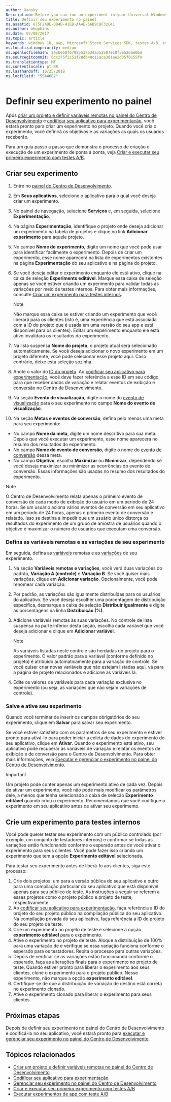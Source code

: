 ```yaml
---
author: Xansky
Description: Before you can run an experiment in your Universal Windows Platform (UWP) app with A/B testing, you must define your experiment in the Dev Center dashboard.
title: Definir seu experimento no painel
ms.assetid: 675F2ADE-0D4B-41EB-AA4E-56B9C8F32C41
ms.author: mhopkins
ms.date: 02/08/2017
ms.topic: article
keywords: windows 10, uwp, Microsoft Store Services SDK, testes A/B, experimentos
ms.localizationpriority: medium
ms.openlocfilehash: 2acbeb0f67985537524a352507910f5e526ae0bd
ms.sourcegitcommit: 6cc275f2151f78db40c11ace381ee2d35f0155f9
ms.translationtype: MT
ms.contentlocale: pt-BR
ms.lasthandoff: 10/25/2018
ms.locfileid: "5544682"
---
```

# <a name="define-your-experiment-in-the-dashboard"></a>Definir seu experimento no painel

Após [criar um projeto e definir variáveis remotas no painel do Centro de Desenvolvimento](create-a-project-and-define-remote-variables-in-the-dev-center-dashboard.md) e [codificar seu aplicativo para experimentação](code-your-experiment-in-your-app.md), você estará pronto para criar um experimento no projeto. Quando você cria o experimento, você definirá os objetivos e as variações as quais os usuários receberão.

Para um guia passo a passo que demonstra o processo de criação e execução de um experimento de ponta a ponta, veja [Criar e executar seu primeiro experimento com testes A/B](create-and-run-your-first-experiment-with-a-b-testing.md).

<span id="get-an-api-key" />
<span id="create-an-experiment" />

## <a name="create-your-experiment"></a>Criar seu experimento

1. Entre no [painel do Centro de Desenvolvimento](https://dev.windows.com/overview).
2. Em **Seus aplicativos**, selecione o aplicativo para o qual você deseja criar um experimento.
3. No painel de navegação, selecione **Serviços** e, em seguida, selecione **Experimentação**.
4. Na página **Experimentação**, identifique o projeto onde deseja adicionar um experimento na tabela de projetos e clique no link **Adicionar experimento** para aquele projeto.
5. No campo **Nome do experimento**, digite um nome que você pode usar para identificar facilmente o experimento. Depois de criar um experimento, esse nome aparecerá na lista de experimentos existentes na página **Experimentação** do seu aplicativo e na página do projeto.
6. Se você deseja editar o experimento enquanto ele está ativo, clique na caixa de seleção **Experimento editável**. Marque essa caixa de seleção apenas se você estiver criando um experimento para validar todas as variações por meio de testes internos. Para obter mais informações, consulte [Criar um experimento para testes internos](define-your-experiment-in-the-dev-center-dashboard.md#test_experiments).
    > [!NOTE]
    > Não marque essa caixa se estiver criando um experimento que você liberará para os clientes (isto é, uma experiência que está associada com a ID do projeto que é usada em uma versão do seu app e está disponível para os clientes). Editar um experimento enquanto ele está ativo invalidará os resultados do experimento.

7. Na lista suspensa **Nome do projeto**, o projeto atual será selecionado automaticamente. Se você deseja adicionar o novo experimento em um projeto diferente, você pode selecionar esse projeto aqui. Caso contrário, deixe esta seleção sozinha.
8.   Anote o valor do [ID do projeto](run-app-experiments-with-a-b-testing.md#terms). Ao [codificar seu aplicativo para experimentação](code-your-experiment-in-your-app.md), você deve fazer referência a esse ID em seu código para que receber dados de variação e relatar eventos de exibição e conversão no Centro de Desenvolvimento.
9. Na seção **Evento de visualização**, digite o nome do [evento de visualização](run-app-experiments-with-a-b-testing.md#terms) para o seu experimento no campo **Nome do evento de visualização**.
10. Na seção **Metas e eventos de conversão**, defina pelo menos uma meta para seu experimento:
  * No campo **Nome da meta**, digite um nome descritivo para sua meta. Depois que você executar um experimento, esse nome aparecerá no resumo dos resultados do experimento.
  * No campo **Nome do evento de conversão**, digite o nome do [evento de conversão](run-app-experiments-with-a-b-testing.md#terms) dessa meta.
  * No campo **Objetivo**, escolha **Maximizar** ou **Minimizar**, dependendo se você deseja maximizar ou minimizar as ocorrências do evento de conversão. Essas informações são usadas no resumo dos resultados do experimento.

> [!NOTE]
> O Centro de Desenvolvimento relata apenas o primeiro evento de conversão de cada modo de exibição do usuário em um período de 24 horas. Se um usuário aciona vários eventos de conversão em seu aplicativo em um período de 24 horas, apenas o primeiro evento de conversão é relatado. Isso se destina a impedir que um usuário único distorça os resultados do experimento de um grupo de amostra de usuários quando o objetivo é maximizar o número de usuários que executam uma conversão.

<span id="define-the-variations-and-settings-for-the-experiment" />

### <a name="define-the-remote-variables-and-variations-for-your-experiment"></a>Defina as variáveis remotas e as variações de seu experimento

Em seguida, defina as [variáveis](run-app-experiments-with-a-b-testing.md#terms) remotas e as [variações](run-app-experiments-with-a-b-testing.md#terms) de seu experimento.

1. Na seção **Variáveis remotas e variações**, você verá duas variações do padrão, **Variação A (controle)** e **Variação B**. Se você quiser mais variações, clique em **Adicionar variação**. Opcionalmente, você pode renomear cada variação.
2. Por padrão, as variações são igualmente distribuídas para os usuários do aplicativo. Se você deseja escolher uma porcentagem de distribuição específica, desmarque a caixa de seleção **Distribuir igualmente** e digite as porcentagens na linha **Distribuição (%)**.
3. Adicione variáveis remotas às suas variações. No controle de lista suspensa na parte inferior desta seção, escolha cada variável que você deseja adicionar e clique em **Adicionar variável**.
    > [!NOTE]
    > As variáveis listadas neste controle são herdadas do projeto para o experimento. O valor padrão para a variável (conforme definido no projeto) é atribuído automaticamente para a variação de controle. Se você quiser criar novas variáveis que não estejam listadas aqui, vá para a página de projeto relacionados e adicione as variáveis lá.

4. Edite os valores de variáveis para cada variação exclusiva no experimento (ou seja, as variações que não sejam variações de controle).

<span id="save-and-activate-your-experiment" />

### <a name="save-and-activate-your-experiment"></a>Salve e ative seu experimento

Quando você terminar de inserir os campos obrigatórios do seu experimento, clique em **Salvar** para salvar seu experimento.

Se você estiver satisfeito com os parâmetros de seu experimento e estiver pronto para ativá-lo para poder iniciar a coleta de dados do experimento do seu aplicativo, clique em **Ativar**. Quando o experimento está ativo, seu aplicativo pode recuperar as variáveis de variação e relatar os eventos de exibição e de conversão para o Centro de Desenvolvimento. Para obter mais informações, veja [Executar e gerenciar o experimento no painel do Centro de Desenvolvimento](manage-your-experiment.md).

> [!IMPORTANT]
> Um projeto pode conter apenas um experimento ativo de cada vez. Depois de ativar um experimento, você não pode mais modificar os parâmetros dele, a menos que tenha selecionado a caixa de seleção **Experimento editável** quando criou o experimento. Recomendamos que você codifique o experimento em seu aplicativo antes de ativar seu experimento.

<span id="test_experiments"/>

## <a name="create-an-experiment-for-internal-testing"></a>Crie um experimento para testes internos

Você pode querer testar seu experimento com um público controlado (por exemplo, um conjunto de testadores internos) e confirmar se todas as variações estão funcionando conforme o esperado antes de você ativar o experimento para seus clientes. Você pode fazer isso criando um experimento que tem a opção **Experimento editável** selecionada.

Para testar seu experimento antes de liberá-lo aos clientes, siga este processo:

1. Crie dois projetos: um para a versão pública do seu aplicativo e outro para uma compilação particular do seu aplicativo que está disponível apenas para seu público de teste. As instruções a seguir se referem a esses projetos como o projeto público e projeto de teste, respectivamente.
2. Ao [codificar seu aplicativo para experimentação](code-your-experiment-in-your-app.md), faça referência a ID do projeto do seu projeto público na compilação pública do seu aplicativo. Na compilação privada do seu aplicativo, faça referência a ID do projeto do seu projeto de teste.
3. Crie um experimento no projeto de teste e selecione a opção **experimento editável** para o experimento.
4. Ative o experimento no projeto de teste. Aloque a distribuição de 100% para uma variação de e verifique se essa variação funciona conforme o esperado para os testadores. Repita o processo para outras variações.
5. Depois de verificar se as variações estão funcionando conforme o esperado, faça as alterações finais para o experimento no projeto de teste. Quando estiver pronto para liberar o experimento aos seus clientes, clone o experimento para o projeto público. Nesse experimento, não marque a opção **experimento editável**.
4. Certifique-se de que a distribuição de variação de destino está correta no experimento clonado.
5. Ative o experimento clonado para liberar o experimento para seus clientes.

## <a name="next-steps"></a>Próximas etapas

Depois de definir seu experimento no painel do Centro de Desenvolvimento e codificá-lo no seu aplicativo, você estará pronto para [executar e gerenciar seu experimento no painel do Centro de Desenvolvimento](manage-your-experiment.md).

## <a name="related-topics"></a>Tópicos relacionados

* [Criar um projeto e definir variáveis remotas no painel do Centro de Desenvolvimento](create-a-project-and-define-remote-variables-in-the-dev-center-dashboard.md)
* [Codificar seu aplicativo para experimentação](code-your-experiment-in-your-app.md)
* [Gerenciar seu experimento no painel do Centro de Desenvolvimento](manage-your-experiment.md)
* [Criar e executar seu primeiro experimento com testes A/B](create-and-run-your-first-experiment-with-a-b-testing.md)
* [Executar experimentos de app com teste A/B](run-app-experiments-with-a-b-testing.md)
